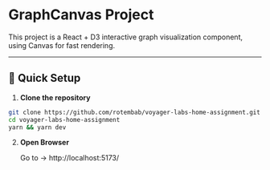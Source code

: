 # GraphCanvas Project

This project is a React + D3 interactive graph visualization component, using Canvas for fast rendering.

---

## 🚀 Quick Setup

1. **Clone the repository**

```bash
git clone https://github.com/rotembab/voyager-labs-home-assignment.git
cd voyager-labs-home-assignment
yarn && yarn dev
```

2. **Open Browser**

   Go to → http://localhost:5173/
